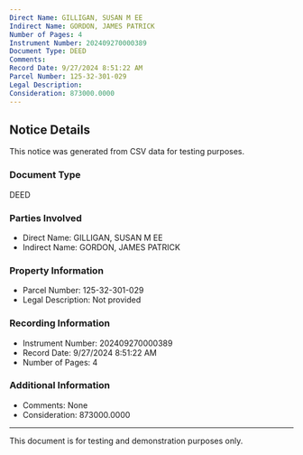 ```yaml
---
Direct Name: GILLIGAN, SUSAN M EE
Indirect Name: GORDON, JAMES PATRICK
Number of Pages: 4
Instrument Number: 202409270000389
Document Type: DEED
Comments: 
Record Date: 9/27/2024 8:51:22 AM
Parcel Number: 125-32-301-029
Legal Description: 
Consideration: 873000.0000
---
```


## Notice Details

This notice was generated from CSV data for testing purposes.

### Document Type
DEED

### Parties Involved
- Direct Name: GILLIGAN, SUSAN M EE
- Indirect Name: GORDON, JAMES PATRICK

### Property Information
- Parcel Number: 125-32-301-029
- Legal Description: Not provided

### Recording Information
- Instrument Number: 202409270000389
- Record Date: 9/27/2024 8:51:22 AM
- Number of Pages: 4

### Additional Information
- Comments: None
- Consideration: 873000.0000

---

This document is for testing and demonstration purposes only.
